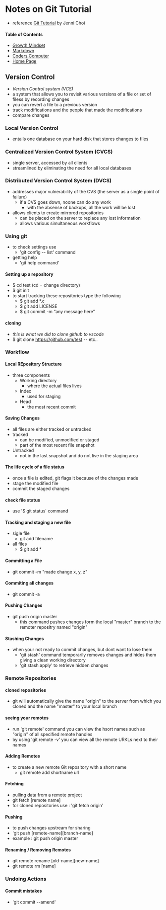 # Notes on Git Tutorial
* reference [Git Tutorial](https://blog.udemy.com/git-tutorial-a-comprehensive-guide/) by Jenni Choi

#### Table of Contents
* [Growth Mindset](Growth-Mindset.md)
* [Markdown](markdown.md)
* [Coders Computer](coders-computer.md)
* [Home Page](README.md)


## Version Control 
* *Version Control system (VCS)*
* a system that allows you to revisit various versions of a file or set of filess by recording changes
* you can revert a file to a previous version
* track modifications and the people that made the modifications
* compare changes

### Local Version Control
* entails one database on your hard disk that stores changes to files

### Centralized Version Control System (CVCS)

* single server, accessed by all clients
* streamlined by eliminating the need for all local databases

### Distributed Version Control System (DVCS)
* addresses major vulnerability of the CVS (the server as a single point of failure) 
  * if a CVS goes down, noone can do any work
    * with the absense of backups, all the work will be lost
* allows clients to create mirrored repositories
  * can be placed on the server to replace any lost information
  * allows various simultaneous workflows

### Using git 
  * to check settings use
    * 'git config -- list' command 
  * getting help 
    * 'git help command' 
  
#### Setting up a repository
  * $ cd test (cd = change directory)
  * $ git init
  * to start tracking these repositories type the following 
    * $ git add *.c
    * $ git add LICENSE
    * $ git commit -m “any message here”

#### cloning 
  * *this is what we did to clone github to vscode* 
  * $ git clone https://github.com/test -- etc.. 

### Workflow
  #### Local REpository Structure
  * three components 
    * Working directory
      * where the actual files lives
    * Index
      * used for staging
    * Head 
      * the most recent commit

#### Saving Changes
  * all files are either tracked or untracked
  * tracked 
    * can be modified, unmodified or staged
    * part of the most recent file snapshot
  * Untracked
    * not in the last snapshot and do not live in the staging area

#### The life cycle of a file status
  * once a file is edited, git flags it because of the changes made
  * stage the modified file
  * commit the staged changes

#### check file status
  * use '$ git status' command 

#### Tracking and staging a new file
  * sigle file
    * git add filename
  * all files 
    * $ git add *

#### Committing a File
  * git commit -m "made change x, y, z" 

#### Commiting all changes
  * git commit -a

#### Pushing Changes 
  * git push origin master
    * this command pushes changes form the local "master" branch to the remoter repositry named "origin" 

#### Stashing Changes 
  * when your not ready to commit changes, but dont want to lose them 
    * 'git stash' command temporarily removes changes and hides them giving a clean working directory
    * 'git stash apply' to retrieve hidden changes

### Remote Repositories 
#### cloned repositories
  * git will automatically give the name "origin" to the server from which you cloned and the name "master" to your local branch

#### seeing your remotes 
  * run 'git remote' command you can view the hsort names such as "origin" of all specified remote handles
  * by using 'git remote -v' you can view all the remote URKLs next to their names 

#### Adding Remotes
  * to create  a new remote Git repository with a short name 
    * git remote add shortname url

#### Fetching
  * pulling data from a remote project
  * git fetch [remote name]
  * for cloned repositories use : 'git fetch origin'

#### Pushing 
  * to push changes upstream for sharing 
  * 'git push [remote-name][branch-name]
  * example : git push origin master
  
#### Renaming / Removing Remotes 
  * git remote rename [old-name][new-name]
  * git remote rm [name] 

### Undoing Actions
  #### Commit mistakes
  * 'git commit --amend'
